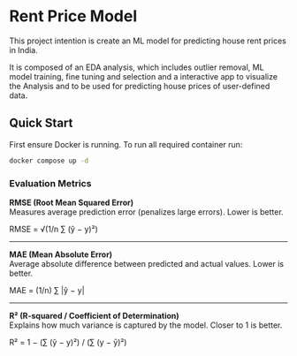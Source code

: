 # Rent Price Model

This project intention is create an ML model for predicting house rent prices in India.

It is composed of an EDA analysis, which includes outlier removal, ML model training, fine tuning and selection and a interactive app to visualize the Analysis and to be used for predicting house prices of user-defined data.

## Quick Start

First ensure Docker is running. To run all required container run:

```bash
docker compose up -d
```

### Evaluation Metrics

**RMSE (Root Mean Squared Error)**  
Measures average prediction error (penalizes large errors). Lower is better.

RMSE = √(1/n ∑ (ŷ − y)²)

---

**MAE (Mean Absolute Error)**  
Average absolute difference between predicted and actual values. Lower is better.

MAE = (1/n) ∑ |ŷ − y|

---

**R² (R-squared / Coefficient of Determination)**  
Explains how much variance is captured by the model. Closer to 1 is better.

R² = 1 − (∑ (ŷ − y)²) / (∑ (y − ȳ)²)
